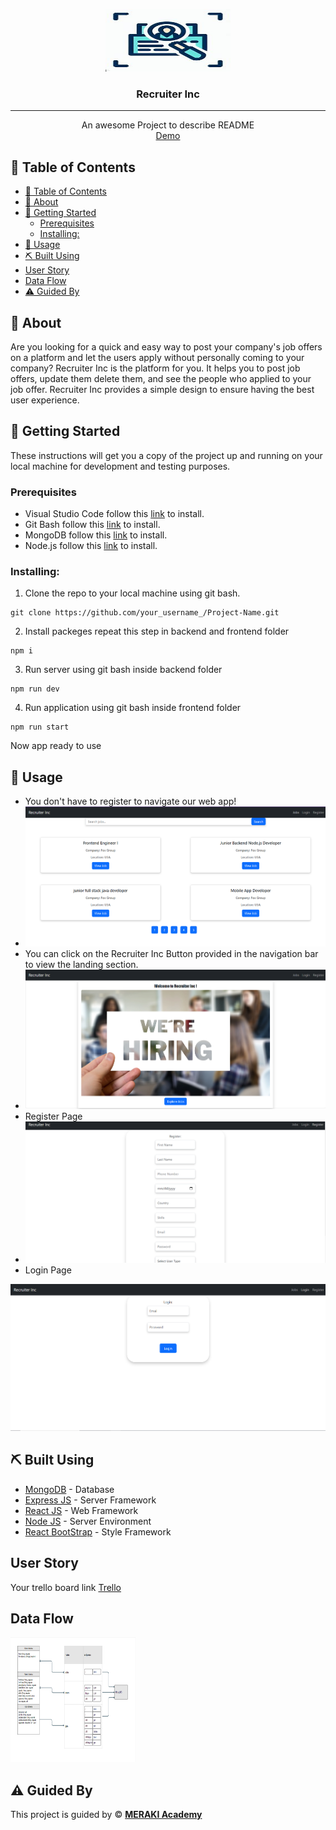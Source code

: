 <p align="center">
<a href="" target="_blank" rel="noopener noreferrer">
 <img width="200px" height="100px" src="./frontend/public/jobIcon.jpeg" alt="Project logo">
 </a>
</p>

<h3 align="center">Recruiter Inc
</h3>

---

<p align="center"> An awesome Project to describe README 
    <br> 
<a href='https://www.meraki-academy.org'>Demo</a>
    <br> 
</p>

## 📝 Table of Contents

- [📝 Table of Contents](#-table-of-contents)
- [🧐 About ](#-about-)
- [🏁 Getting Started ](#-getting-started-)
  - [Prerequisites](#prerequisites)
  - [Installing:](#installing)
- [🎈 Usage ](#-usage-)
- [⛏️ Built Using ](#️-built-using-)
- [User Story ](#user-story-)
- [Data Flow ](#data-flow-)
- [⚠️ Guided By ](#️-guided-by-)

## 🧐 About <a name = "about"></a>

Are you looking for a quick and easy way to post your company's job offers on a platform and let the users apply without personally coming to your company? Recruiter Inc is the platform for you. It helps you to post job offers, update them delete them, and see the people who applied to your job offer. Recruiter Inc provides a simple design to ensure having the best user experience.

## 🏁 Getting Started <a name = "getting_started"></a>

These instructions will get you a copy of the project up and running on your local machine for development and testing purposes.

### Prerequisites

- Visual Studio Code follow this <a href=''>link</a> to install.
- Git Bash follow this <a href=''>link</a> to install.
- MongoDB follow this <a href=''>link</a> to install.
- Node.js follow this <a href=''>link</a> to install.

### Installing:

1. Clone the repo to your local machine using git bash.

```
git clone https://github.com/your_username_/Project-Name.git
```

2. Install packeges repeat this step in backend and frontend folder

```
npm i
```

3. Run server using git bash inside backend folder

```
npm run dev
```

4. Run application using git bash inside frontend folder

```
npm run start
```

Now app ready to use

## 🎈 Usage <a name="usage"></a>


- You don't have to register to navigate our web app!
- <img src="./pictures/Jobs.png">
- You can click on the Recruiter Inc Button provided in the navigation bar to view the landing section.
- <img src="./pictures/landing.png">
- Register Page
- <img src="./pictures/register.png">
-  Login Page
  <img src="./pictures/login.png">

## ⛏️ Built Using <a name = "built_using"></a>

- [MongoDB](https://www.mongodb.com/) - Database
- [Express JS](https://expressjs.com/) - Server Framework
- [React JS](https://https://reactjs.org/) - Web Framework
- [Node JS](https://nodejs.org/en/) - Server Environment
- [React BootStrap](https://react-bootstrap.github.io/) - Style Framework

## User Story <a name = "#user_story"></a>

Your trello board link
<a href="https://trello.com/b/dlehmeBx/job-search-platform">Trello</a>

## Data Flow <a name = "#data_flow"></a>

<img width=200px height=200px src="./pictures/p4-diagram.png" alt="Diagram"></a>

## ⚠️ Guided By <a name = "guided_by"></a>

This project is guided by ©️ **[MERAKI Academy](https://www.meraki-academy.org)**